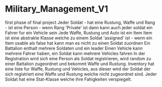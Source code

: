 # Military_Management_V1
first phase of final project
Jeder Soldat - hat eine Rustung, Waffe und Rang
                 - ist eine Person
                 - wenn Rang 'Private' ist dann kann auch jeder soldat ein Fahrer fur
                   ein Vehicle sein
    Jede Waffe, Rustung und Auto ist ein Item
    Item ist eine abstrakte Klasse welche zu einem Soldat 'assigned' ist
        - wenn ein Item usable als false hat kann man es nicht zu einen
          Soldat zuordnen
    Ein Battalion enthalt mehrere Soldaten und ein leader
    Einen Vehicle kann mehrere Fahrer haben, ein Soldat kann mehrere Vehicles fahren
    In der Registration wird sich eine Person als Soldat registrieren,
    wird random zu einer Battalion zugeordnet und bekommt Waffe und Rustung.
    Inventory hat eine liste fur Waffe, Rustung und Vehicles, aus dieser wird der Soldat der sich
    registriert eine Waffe und Rustung welche nicht zugeordnet sind.
    Jeder Soldat hat eine Stat-Klasse welche ihre Fahigkeiten verspiegelt.

